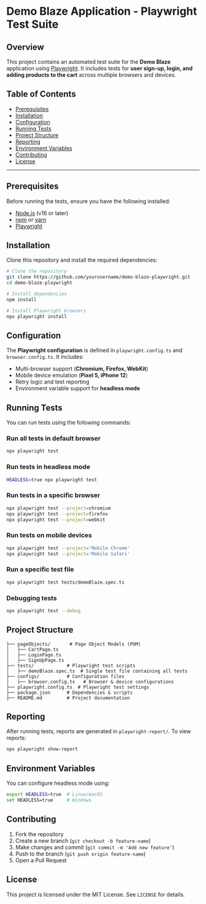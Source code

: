 # Demo Blaze Application - Playwright Test Suite

## Overview
This project contains an automated test suite for the **Demo Blaze** application using [Playwright](https://playwright.dev/). It includes tests for **user sign-up, login, and adding products to the cart** across multiple browsers and devices.

## Table of Contents
- [Prerequisites](#prerequisites)
- [Installation](#installation)
- [Configuration](#configuration)
- [Running Tests](#running-tests)
- [Project Structure](#project-structure)
- [Reporting](#reporting)
- [Environment Variables](#environment-variables)
- [Contributing](#contributing)
- [License](#license)

---

## Prerequisites
Before running the tests, ensure you have the following installed:
- [Node.js](https://nodejs.org/) (v16 or later)
- [npm](https://www.npmjs.com/) or [yarn](https://yarnpkg.com/)
- [Playwright](https://playwright.dev/)

## Installation
Clone this repository and install the required dependencies:

```sh
# Clone the repository
git clone https://github.com/yourusername/demo-blaze-playwright.git
cd demo-blaze-playwright

# Install dependencies
npm install

# Install Playwright browsers
npx playwright install
```

## Configuration
The **Playwright configuration** is defined in `playwright.config.ts` and `browser.config.ts`. It includes:
- Multi-browser support (**Chromium, Firefox, WebKit**)
- Mobile device emulation (**Pixel 5, iPhone 12**)
- Retry logic and test reporting
- Environment variable support for **headless mode**

## Running Tests
You can run tests using the following commands:

### Run all tests in default browser
```sh
npx playwright test
```

### Run tests in headless mode
```sh
HEADLESS=true npx playwright test
```

### Run tests in a specific browser
```sh
npx playwright test --project=chromium
npx playwright test --project=firefox
npx playwright test --project=webkit
```

### Run tests on mobile devices
```sh
npx playwright test --project='Mobile Chrome'
npx playwright test --project='Mobile Safari'
```

### Run a specific test file
```sh
npx playwright test tests/demoBlaze.spec.ts
```

### Debugging tests
```sh
npx playwright test --debug
```

## Project Structure
```
├── pageObjects/       # Page Object Models (POM)
│   ├── CartPage.ts
│   ├── LoginPage.ts
│   ├── SignUpPage.ts
├── tests/            # Playwright test scripts
│   ├── demoBlaze.spec.ts  # Single test file containing all tests
├── configs/          # Configuration files
│   ├── browser.config.ts   # Browser & device configurations
├── playwright.config.ts  # Playwright test settings
├── package.json      # Dependencies & scripts
├── README.md         # Project documentation
```

## Reporting
After running tests, reports are generated in `playwright-report/`.
To view reports:
```sh
npx playwright show-report
```

## Environment Variables
You can configure headless mode using:
```sh
export HEADLESS=true  # Linux/macOS
set HEADLESS=true     # Windows
```

## Contributing
1. Fork the repository
2. Create a new branch (`git checkout -b feature-name`)
3. Make changes and commit (`git commit -m 'Add new feature'`)
4. Push to the branch (`git push origin feature-name`)
5. Open a Pull Request

## License
This project is licensed under the MIT License. See `LICENSE` for details.

